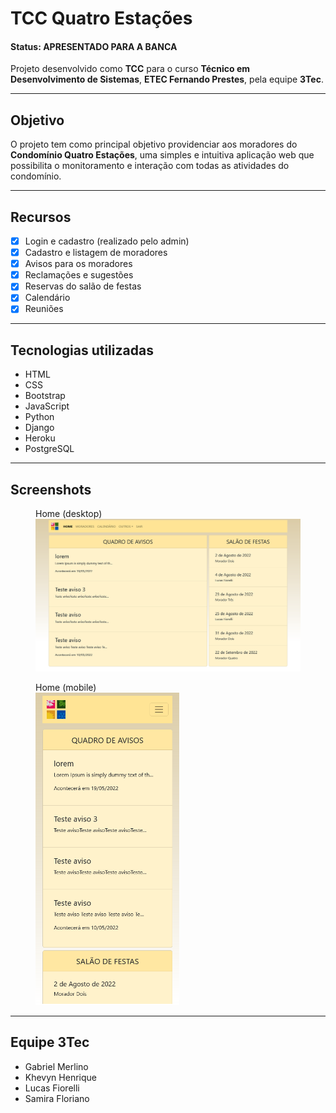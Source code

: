 
# TCC Quatro Estações

#### Status: **APRESENTADO PARA A BANCA**

Projeto desenvolvido como **TCC** para o curso **Técnico em Desenvolvimento de Sistemas**, **ETEC Fernando Prestes**, pela equipe **3Tec**.

---

## Objetivo

O projeto tem como principal objetivo providenciar aos moradores do **Condomínio Quatro Estações**, uma simples e intuitiva aplicação web que possibilita o monitoramento e interação com todas as atividades do condomínio.  

---

## Recursos

- [x] Login e cadastro (realizado pelo admin)
- [x] Cadastro e listagem de moradores
- [x] Avisos para os moradores
- [x] Reclamações e sugestões
- [x] Reservas do salão de festas
- [x] Calendário
- [x] Reuniões

---

## Tecnologias utilizadas

- HTML
- CSS
- Bootstrap
- JavaScript
- Python
- Django
- Heroku
- PostgreSQL

---

## Screenshots

<figure>
  <figcaption>Home (desktop)</figcaption>
  <img src="assets/readme/home_desktop.png">
</figure>

<figure>
  <figcaption>Home (mobile)</figcaption>
  <img src="assets/readme/home_mobile.png" height="500">
</figure>

---

## Equipe 3Tec

- Gabriel Merlino
- Khevyn Henrique
- Lucas Fiorelli
- Samira Floriano